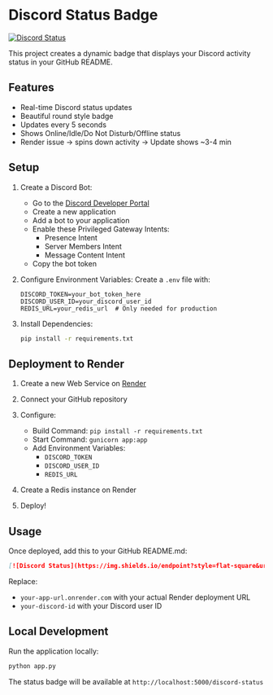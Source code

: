 # Discord Status Badge

[![Discord Status](https://img.shields.io/endpoint?style=flat&url=https%3A%2F%2Fdcmd-livestatus.onrender.com%2Fdiscord-status)](https://discord.com/users/201528698531217408)

This project creates a dynamic badge that displays your Discord activity status in your GitHub README.

## Features
- Real-time Discord status updates
- Beautiful round style badge
- Updates every 5 seconds
- Shows Online/Idle/Do Not Disturb/Offline status
- Render issue -> spins down activity -> Update shows ~3-4 min

## Setup

1. Create a Discord Bot:
   - Go to the [Discord Developer Portal](https://discord.com/developers/applications)
   - Create a new application
   - Add a bot to your application
   - Enable these Privileged Gateway Intents:
     - Presence Intent
     - Server Members Intent
     - Message Content Intent
   - Copy the bot token

2. Configure Environment Variables:
   Create a `.env` file with:
   ```
   DISCORD_TOKEN=your_bot_token_here
   DISCORD_USER_ID=your_discord_user_id
   REDIS_URL=your_redis_url  # Only needed for production
   ```

3. Install Dependencies:
   ```bash
   pip install -r requirements.txt
   ```

## Deployment to Render

1. Create a new Web Service on [Render](https://render.com)
2. Connect your GitHub repository
3. Configure:
   - Build Command: `pip install -r requirements.txt`
   - Start Command: `gunicorn app:app`
   - Add Environment Variables:
     - `DISCORD_TOKEN`
     - `DISCORD_USER_ID`
     - `REDIS_URL`

4. Create a Redis instance on Render
5. Deploy!

## Usage

Once deployed, add this to your GitHub README.md:
```markdown
[![Discord Status](https://img.shields.io/endpoint?style=flat-square&url=https%3A%2F%2Fyour-app-url.onrender.com%2Fdiscord-status)](https://discord.com/users/your-discord-id)
```

Replace:
- `your-app-url.onrender.com` with your actual Render deployment URL
- `your-discord-id` with your Discord user ID

## Local Development

Run the application locally:
```bash
python app.py
```

The status badge will be available at `http://localhost:5000/discord-status`
